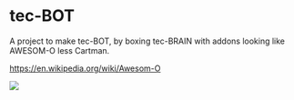 # tec-BOT

A project to make tec-BOT, by boxing tec-BRAIN with addons looking like AWESOM-O less Cartman.

https://en.wikipedia.org/wiki/Awesom-O  

![](https://github.com/SteveJustin1963/tec-BOT/blob/master/pics/tecBOT-HEAD.png)
